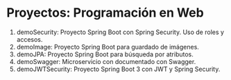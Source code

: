 # Proyectos: Programación en Web

1. demoSecurity: Proyecto Spring Boot con Spring Security. Uso de roles y accesos.
2. demoImage: Proyecto Spring Boot para guardado de imágenes.
3. demoJPA: Proyecto Spring Boot para búsqueda por atributos.
4. demoSwagger: Microservicio con documentado con Swagger.
5. demoJWTSecurity: Proyecto Spring Boot 3 con JWT y Spring Security.